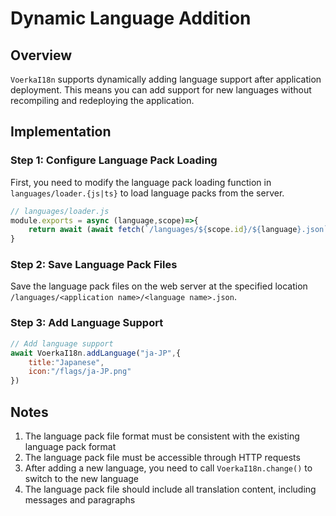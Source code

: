 # Dynamic Language Addition

## Overview

`VoerkaI18n` supports dynamically adding language support after application deployment. This means you can add support for new languages without recompiling and redeploying the application.

## Implementation

### Step 1: Configure Language Pack Loading

First, you need to modify the language pack loading function in `languages/loader.{js|ts}` to load language packs from the server.

```javascript
// languages/loader.js
module.exports = async (language,scope)=>{
    return await (await fetch(`/languages/${scope.id}/${language}.json`)).json()
}
```

### Step 2: Save Language Pack Files

Save the language pack files on the web server at the specified location `/languages/<application name>/<language name>.json`.

### Step 3: Add Language Support

```javascript
// Add language support
await VoerkaI18n.addLanguage("ja-JP",{
    title:"Japanese",
    icon:"/flags/ja-JP.png"
})
```

## Notes

1. The language pack file format must be consistent with the existing language pack format
2. The language pack file must be accessible through HTTP requests
3. After adding a new language, you need to call `VoerkaI18n.change()` to switch to the new language
4. The language pack file should include all translation content, including messages and paragraphs
